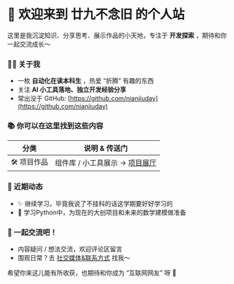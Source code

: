 # 👋 欢迎来到 廿九不念旧 的个人站  

这里是我沉淀知识、分享思考、展示作品的小天地，专注于 **开发探索** ，期待和你一起交流成长～  


### 🧑‍💻 关于我  
- 一枚 **自动化在读本科生** ，热爱 “折腾” 有趣的东西  
- 关注 **AI 小工具落地、独立开发经验分享**  
- 常出没于 GitHub: [https://github.com/nianjiuday](https://github.com/nianjiuday)  


### 📚 你可以在这里找到这些内容  

| 分类          | 说明 & 传送门                              |  
| ------------- | ----------------------------------------- |  
| 🛠️ 项目作品   | 组件库 / 小工具展示 → [项目展厅](/projects/)    |  


### 🎯 近期动态  

- ✨ 继续学习，毕竟我说了不挂科的话这学期要好好学习的
- 📖 学习Python中，为现在的大创项目和未来的数学建模做准备


### 💬 一起交流吧！  

- 内容疑问 / 想法交流，欢迎评论区留言  
- 围观日常？去 [社交媒体&联系方式](about?id=🔗-社交媒体amp联系方式) 找我～  

希望你来这儿能有所收获，也期待和你成为 “互联网网友” 呀 🌟  
